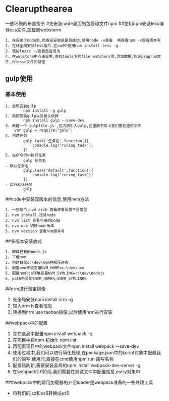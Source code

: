 # Clearupthearea
一些环境的布置指令
#先安装node里面的包管理文件npm 
##使用npm安装less编译css文件,加载到webstorm
```
1. 在安装了node后,检查安安装是是否成功,使用node -v查看  再查看npm -v查看版本号
2. 在线全局安装less指令,在cmd中使用npm install less -g
3. 使用lessc -v查看是否成功
4. 在webstorm中点击设置,查找tools下的file watchers项,添加数据,指定program文件,为lessc文件的路径
```

## gulp使用

### 基本使用
```
1. 全局安装gulp
		npm install -g gulp
2. 局部安装gulp以及相关依赖
		npm install gulp --save-dev
3. 新建一个`gulpfile.js`,在内部引入gulp,在里面书写上我们要处理的文件
	var gulp = require('gulp')
4. 创建任务
		gulp.task('任务名',function(){
			console.log(‘runing task’);
		})
5. 在命令行中执行任务
		gulp 任务名
- 默认任务名
		gulp.task('default',function(){
 			console.log(‘runing task’);
		})
- 运行默认任务
		gulp 
```

##node中安装双版本的信息,使用nvm方法

```
1. 一些指令:nvm arch 查看或者设置平台类型
2. nvm install 按装node
3. nvm list 查看可用的node
4. nvm use 切换node版本
5. nvm version 查看nvm版本号
```

##多版本安装放式
```
1. 卸载已有的node.js
2. 下载nvm
3. 创建目录c:\dev\nvm并解压进去
4. 配置nvm环境变量NVM_HOME=c:\dev\nvm
5. 配置nodejs环境变量NVM_SYMLINK=c:\dev\nodejs
6. path中添加%NVM_HOME%;5NVM_SYMLINK%
```

##nrm进行淘宝镜像
1. 先全局安装npm install nrm -g
3. 输入nrm ls查看信息
4. 转换到nrm use taobao镜像,以后使用nrm进行安装

##webpack中的配置

1. 先在全局中配置npm install webpack -g
2. 在项目中将npm 初始化 npm  init
3. 再配置项目中的webpack文件npm install webpack --save-dev
4. 使用过程中,我们可以进行简化处理,在package.json中的script对象中配置我们的简写,使用时,直接在cmd使用npm run 简写名称
5. 配置热刷新,需要安装全局的npm install webpack-dev-server -g
6. 在webpack2.0阶段,我们需要在测试文件中配置信息,entry对象中

###webpack中的常用加载器的介绍loader是webpack准备的一些处理工具

- 将我们的jsx和es6转换成es5 
